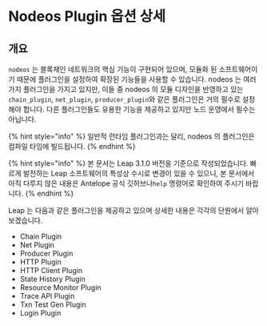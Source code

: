 # Nodeos Plugin 옵션 상세

## 개요

`nodeos` 는 블록체인 네트워크의 핵심 기능이 구현되어 있으며, 모듈화 된 소프트웨어이기 때문에 플러그인을 설정하여 확장된 기능들을 사용할 수 있습니다. nodeos 는 여러가지 플러그인을 가지고 있지만, 이들 중 nodeos 의 모듈 디자인을 반영하고 있는 `chain_plugin`, `net_plugin`, `producer_plugin`와 같은 플러그인은 거의 필수로 설정해야 합니다. 다른 플러그인들도 유용한 기능을 제공하고 있지만 노드 운영에서 필수는 아닙니다.

{% hint style="info" %}
일반적 런타임 플러그인과는 달리, nodeos 의 플러그인은 컴파일 타임에 빌드됩니다.
{% endhint %}

{% hint style="info" %}
본 문서는 Leap 3.1.0 버전을 기준으로 작성되었습니다. 빠르게 발전하는 Leap 소프트웨어의 특성상 수시로 변경이 있을 수 있으니, 본 문서에서 아직 다루지 않은 내용은 Antelope 공식 깃허브나`help` 명령어로  확인하여 주시기 바랍니다.
{% endhint %}

Leap 는 다음과 같은 플러그인을 제공하고 있으며 상세한 내용은 각각의 단원에서 알아보겠습니다.

* Chain Plugin
* Net Plugin
* Producer Plugin
* HTTP Plugin
* HTTP Client Plugin
* State History Plugin
* Resource Monitor Plugin
* Trace API Plugin
* Txn Test Gen Plugin
* Login Plugin
